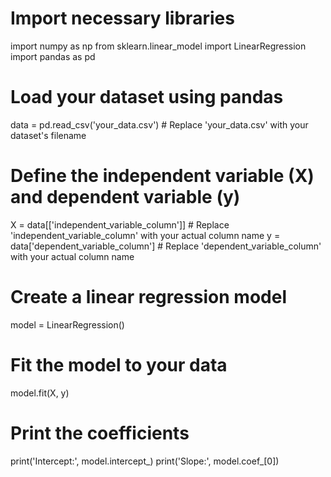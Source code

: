 # Import necessary libraries
import numpy as np
from sklearn.linear_model import LinearRegression
import pandas as pd

# Load your dataset using pandas
data = pd.read_csv('your_data.csv')  # Replace 'your_data.csv' with your dataset's filename

# Define the independent variable (X) and dependent variable (y)
X = data[['independent_variable_column']]  # Replace 'independent_variable_column' with your actual column name
y = data['dependent_variable_column']      # Replace 'dependent_variable_column' with your actual column name

# Create a linear regression model
model = LinearRegression()

# Fit the model to your data
model.fit(X, y)

# Print the coefficients
print('Intercept:', model.intercept_)
print('Slope:', model.coef_[0])
